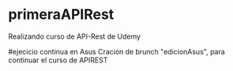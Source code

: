 # primeraAPIRest
Realizando curso de API-Rest de Udemy

#ejecicio continua en Asus
Cración de brunch "edicionAsus", para continuar el curso de APIREST
